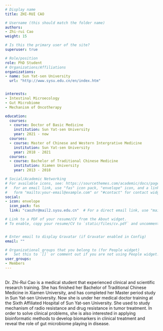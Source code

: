 ```yaml
---
# Display name
title: ZHI-RUI CAO

# Username (this should match the folder name)
authors:
- Zhi-rui Cao
weight: 15

# Is this the primary user of the site?
superuser: true

# Role/position
role: PhD Student
# Organizations/Affiliations
organizations:
- name: Sun Yat-sen University
  url: "http://www.sysu.edu.cn/en/index.htm"


interests:
- Intestinal Microecology
- Gut Microbiome
- Mechanism of Oncotherapy

education:
  courses:
  - course: Doctor of Basic Medicine
    institution: Sun Yat-sen University
    year: 2021 - now
  courses:
  - course: Master of Chinese and Western Intergrative Medicine
    institution: Sun Yat-sen University
    year: 2018 - 2021
  courses:
  - course: Bachelor of Traditional Chinese Medicine
    institution: Xiamen University
    year: 2013 - 2018

# Social/Academic Networking
# For available icons, see: https://sourcethemes.com/academic/docs/page-builder/#icons
#   For an email link, use "fas" icon pack, "envelope" icon, and a link in the
#   form "mailto:your-email@example.com" or "#contact" for contact widget.
social:
- icon: envelope
  icon_pack: fas
  link: "caozhr@mail2.sysu.edu.cn"  # For a direct email link, use "mailto:test@example.org".

# Link to a PDF of your resume/CV from the About widget.
# To enable, copy your resume/CV to `static/files/cv.pdf` and uncomment the lines below.


# Enter email to display Gravatar (if Gravatar enabled in Config)
email: ""

# Organizational groups that you belong to (for People widget)
#   Set this to `[]` or comment out if you are not using People widget.
user_groups:
- Members
---
```

<br>
Dr. Zhi-Rui Cao is a medical student that experienced clinical and scientific research training. She has finished her Bachelor of Traditional Chinese Medicine in Xiamen University, and has completed her Master period study in Sun Yat-sen University. Now she is under her medical doctor training at the Sixth Affiliated Hospital of Sun Yat-sen University. She used to study mechanism of radio resistance and drug resistance in tumor treatment. In order to solve clinical problems, she is also interested in applying bioinformatic methods to develop biomarkers in clinical treatment and reveal the role of gut microbiome playing in disease.

